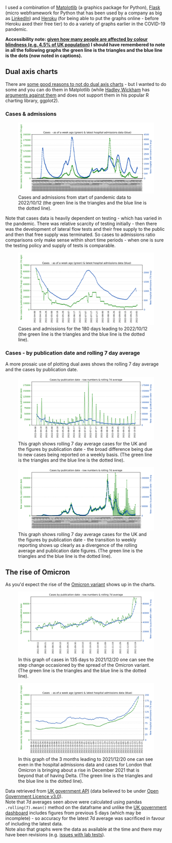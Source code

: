
I used a combination of <a class="external" href="https://matplotlib.org/">Matplotlib</a> (a graphics package for Python), <a class="external" href="https://flask.palletsprojects.com/">Flask</a> (micro webframework for Python that has been used by a company as big as <a class="external" href="https://www.youtube.com/watch?v=OXN3wuHUBP0#t=46">LinkedIn</a>) and <a class="external" href="https://www.heroku.com">Heroku</a> (for being able to put the graphs online - before Heroku axed their free tier) to do a variety of graphs earlier in the COVID-19 pandemic. 

<strong>Accessibility note: <a class="external" href="https://www.colourblindawareness.org/colour-blindness/">given how many people are affected by colour blindness (e.g. 4.5% of UK population)</a> I should have remembered to note in all the following graphs the green line is the triangles and the blue line is the dots (now noted in captions).</strong>

## Dual axis charts

There are <a class="external" href="https://blog.datawrapper.de/dualaxis/">some good reasons to not do dual axis charts</a> - but I wanted to do some and you can do them in Matplotlib (while <a class="external" href="https://hadley.nz/">Hadley Wickham</a> has <a class="external" href="https://stackoverflow.com/questions/3099219/ggplot-with-2-y-axes-on-each-side-and-different-scales/3101876#3101876"> arguments against them</a> and does not support them in his popular R charting library, ggplot2). 
 
### Cases &amp; admissions

<figure>
<img alt="Graph shows a hospitalisations peak of over four thousand per day as a 7 day rolling average (January 2021) and a cases peak of one hundred and seventy five thousand cases per day as a 7 day rolling average (January 2022). The graph shows wildly varying ratios of cases to admissions with cases below twelve thousand in 2020 first wave while admissions were three thousand a day to cases around one hundred and seventy five thousand while admissions were just over two thousands a day in January 2022 with the rise of Omicron. The period where the graph shows the most constant ratio is summer and autumn of 2021 with about 1000 admissions a day for 40000 cases a day." src="/assets/img/uploads/covid_matplotlib_graphs/cases_admissions_all-2022-10-12.svg">
<caption>Cases and admissions from start of pandemic data to 2022/10/12 (the green line is the triangles and the blue line is the dotted line).</caption>
</figure>

Note that cases data is heavily dependent on testing - which has varied in the pandemic. There was relative scarcity of testing initially - then there was the development of lateral flow tests and their free supply to the public and then that free supply was terminated. So cases to admissions ratio comparisons only make sense within short time periods - when one is sure the testing policy and supply of tests is comparable.

<figure>
<img alt="Graph of cases and admissions with a relatively constant ratio for 2022/04/08 to 2022/10/12 with a peak  in early July of two thousand admissions while cases where twenty thousand - when admissions being 5 percent of cases was the more normal ratio during period" src="/assets/img/uploads/covid_matplotlib_graphs/cases_admissions_180d-2022-10-12.svg">
<caption>Cases and admissions for the 180 days leading to 2022/10/12 (the green line is the triangles and the blue line is the dotted line).</caption>
</figure>


### Cases - by publication date and rolling 7 day average

A more prosaic use of plotting dual axes shows the rolling 7 day average and the cases by publication date.
<figure>
<img alt="The rolling 7 day average is never more than fifty thousand but the raw numbers by publication date are over one hundred thousand on the graph on four occasions in the 2022/04/08 to 2022/10/12 period shown as the figures are published weekly" src="/assets/img/uploads/covid_matplotlib_graphs/cases_180d-2022-10-12.svg">
<caption>This graph shows rolling 7 day average cases for the UK and the figures by publication date - the broad difference being due to new cases being reported on a weekly basis. (The green line is the triangles and the blue line is the dotted line).</caption>
</figure>
<figure>
<img alt="Starting at the beginning of the COVID-19 pandemic in UK in 2020 this shows the cases by publication date and the rolling 7 day average are close - until earlier 2022 when the figures are updated weekly which shows as a wildly oscillating green line - which has previous mirrored the blue dotted line of the rolling average quiet closely."src="/assets/img/uploads/covid_matplotlib_graphs/cases_all-2022-10-12.svg">
<caption>This graph shows rolling 7 day average cases for the UK and the figures by publication date - the transition to weekly reporting shows up clearly as a divergence of the rolling average and publication date figures. (The green line is the triangles and the blue line is the dotted line).</caption>
</figure>

## The rise of Omicron

As you'd expect the rise of the <a class="external" href="https://en.wikipedia.org/wiki/SARS-CoV-2_Omicron_variant">Omicron variant</a> shows up in the charts.
<figure>
<img alt="For autumn 2021 this graph shows steady case numbers for UK in the thirty to forty thousand cases per day range until shortly after the 9th of December 2021 when cases rise sharply to eighty thousand a day by 20th December 2021" src="/assets/img/uploads/covid_matplotlib_graphs/cases_135d-2021-12-20.svg">
<caption>In this graph of cases in 135 days to 2021/12/20 one can see the step change occasioned by the spread of the Omicron variant. (The green line is the triangles and the blue line is the dotted line).</caption>
</figure>
<figure>
<img alt="In the three months leading to 20th December 2021 this graph shows - for London - the 7 day rolling average for hospital admissions was around 100 per day and the cases between two and four thousand per day - until the first week of December when a sharp upward trend is seen with figures ending at around nine thousands cases a day (for 13th December a week prior to 20th) and nearly 200 admissions on the 20th - cases a week prior predict admissions a week later generally - hence using prior week's admissions in graph." src="/assets/img/uploads/covid_matplotlib_graphs/london_cases_admissions-2021-12-20.svg">
<caption>In this graph of the 3 months leading to 2021/12/20 one can see even in the hospital admissions data and cases for London that Omicron is bringing about a rise in December 2021 that is beyond that of having Delta. (The green line is the triangles and the blue line is the dotted line).</caption>
</figure>


<p>Data retrieved from <a class="external" href="https://coronavirus.data.gov.uk/details/developers-guide">UK government API</a> (data believed to be under <a class="external" href="https://www.nationalarchives.gov.uk/doc/open-government-licence/version/3/" rel="license">Open Government Licence v3.0</a>). <br>
            Note that 7d averages seen above were calculated using <a class="https://pandas.pydata.org/docs/reference/api/pandas.core.window.rolling.Rolling.mean.html">pandas <code>.rolling(7).mean()</code> method</a> on the dataframe and unlike the <a class="external" href="https://coronavirus.data.gov.uk/">UK government dashboard</a> includes figures from previous 5 days (which may be incomplete) - so accuracy for the latest 7d average was sacrificed in favour of including the latest data.<br>Note also that graphs were the data as available at the time and there may have been revisions (e.g. <a class="external" href="https://www.bbc.co.uk/news/uk-england-58978762">issues</a><a class="external" href="https://www.bbc.co.uk/news/uk-england-birmingham-60940877"> with lab tests</a>).
